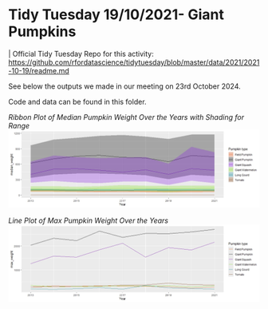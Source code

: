 # Tidy Tuesday 19/10/2021- Giant Pumpkins
| Official Tidy Tuesday Repo for this activity: https://github.com/rfordatascience/tidytuesday/blob/master/data/2021/2021-10-19/readme.md

See below the outputs we made in our meeting on 23rd October 2024. 

Code and data can be found in this folder.

_Ribbon Plot of Median Pumpkin Weight Over the Years with Shading for Range_
![Ribbon Plot](RibbonPlot.jpeg)

_Line Plot of Max Pumpkin Weight Over the Years_
![Line Plot](LinePlot.jpeg)
